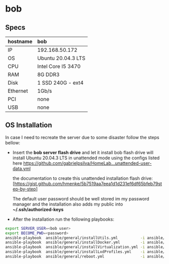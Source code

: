 # bob

## Specs


| hostname | bob                |
| :--------- | :------------------- |
| IP       | 192.168.50.172     |
| OS       | Ubuntu 20.04.3 LTS |
| CPU      | Intel Core I5 3470 |
| RAM      | 8G DDR3            |
| Disk     | 1 SSD 240G - ext4  |
| Ethernet | 1Gb/s              |
| PCI      | none               |
| USB      | none               |

## OS Installation

In case I need to recreate the server due to some disaster follow the steps bellow:

* Insert the **bob server flash drive** and let it install
  bob flash drive will install Ubuntu 20.04.3 LTS in unattended mode using the configs listed here
  https://github.com/gabrielpsilva/HomeLab...unattended-user-data.yml

  the documentation to create this unattended installation flash drive:
  [https://gist.github.com/hmenke/5b7519aa7eea1d1d231ef6df65bfeb79step-by-step]

  The default user password should be well stored im my password manager and the installation also adds my public into **~/.ssh/authorized-keys**
* After the installation run the following playbooks:

```bash
export SERVER_USER=<bob user>
export BECOME_PWD=<password>
ansible-playbook  ansible/general/installUtils.yml          -i ansible/inventory.yml --extra-vars "user=$SERVER_USER target=bob ansible_become_pass=${BECOME_PWD}"
ansible-playbook  ansible/general/installDocker.yml         -i ansible/inventory.yml --extra-vars "user=$SERVER_USER target=bob ansible_become_pass=${BECOME_PWD}" 
ansible-playbook  ansible/general/installVirtualization.yml -i ansible/inventory.yml --extra-vars "user=$SERVER_USER target=bob ansible_become_pass=${BECOME_PWD}"
ansible-playbook  ansible/general/installLxdProfiles.yml    -i ansible/inventory.yml --extra-vars "target=bob root_folder=${PWD} ansible_become_pass=${BECOME_PWD}"
ansible-playbook  ansible/general/reboot.yml                -i ansible/inventory.yml --extra-vars "user=$SERVER_USER target=bob ansible_become_pass=${BECOME_PWD}"
```

